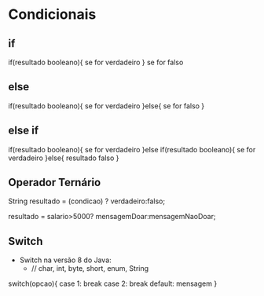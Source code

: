 # Condicionais

## if

if(resultado booleano){
    se for verdadeiro
}
se for falso


## else

if(resultado booleano){
    se for verdadeiro
}else{
    se for falso
}

## else if

if(resultado booleano){
    se for verdadeiro
}else if(resultado booleano){
    se for verdadeiro
}else{
    resultado falso
}


## Operador Ternário

String resultado = (condicao) ? verdadeiro:falso;

resultado = salario>5000? mensagemDoar:mensagemNaoDoar;


## Switch

- Switch na versão 8 do Java:
    - // char, int, byte, short, enum, String

switch(opcao){
    case 1:
        break
    case 2:
        break
    default:
        mensagem
}
    
